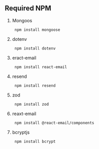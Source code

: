 Required NPM
--

1) Mongoos

        npm install mongoose

2) dotenv

        npm install dotenv

3) eract-email

        npm install react-email

4) resend

        npm install resend

5) zod

        npm install zod

6) reaxt-email

        npm install @react-email/components

7) bcryptjs

        npm install bcrypt

